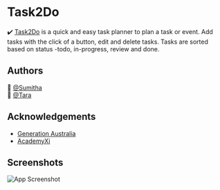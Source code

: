 # Task2Do

:heavy_check_mark: [Task2Do](https://sela2306.github.io/Task2Do/)
 is a quick and easy task planner to plan a task or event. Add tasks with the click of a button, edit and delete tasks. Tasks are sorted based on status -todo, in-progress, review and done.



## Authors

👩 [@Sumitha](https://github.com/sela2306/)  
👩 [@Tara](https://github.com/metaTara)  

  
## Acknowledgements

 - [Generation Australia](https://australia.generation.org/)
 - [AcademyXi](https://academyxi.com/)

  
## Screenshots

![App Screenshot](https://via.placeholder.com/468x300?text=App+Screenshot+Here)
